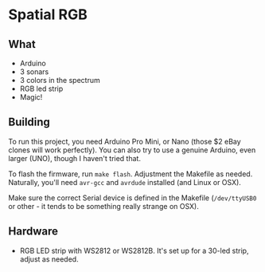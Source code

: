 # Spatial RGB

## What

- Arduino
- 3 sonars
- 3 colors in the spectrum
- RGB led strip
- Magic!

## Building

To run this project, you need Arduino Pro Mini, or Nano (those $2 eBay clones will work perfectly).
You can also try to use a genuine Arduino, even larger (UNO), though I haven't tried that.

To flash the firmware, run `make flash`. Adjustment the Makefile as needed. Naturally, you'll need 
`avr-gcc` and `avrdude` installed (and Linux or OSX). 

Make sure the correct Serial device is defined in the Makefile (`/dev/ttyUSB0` or other - it tends
to be something really strange on OSX).

## Hardware

- RGB LED strip with WS2812 or WS2812B. It's set up for a 30-led strip, adjust as needed.




